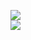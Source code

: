 [![](https://img.shields.io/badge/Made%20With-Github%20Spray-lightgrey.svg?style=for-the-badge&logo=github)](https://github.com/Annihil/github-spray#16992)  
[![](https://i.imgur.com/2DrTn0Z.gif)](https://github.com/Annihil/github-spray)